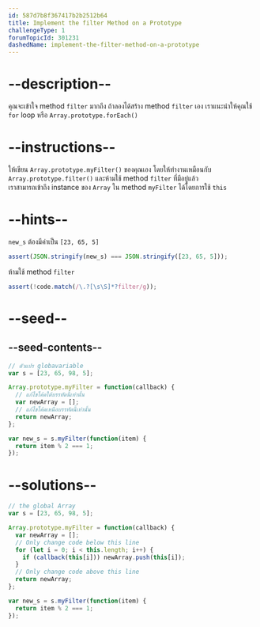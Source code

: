 ```yaml
---
id: 587d7b8f367417b2b2512b64
title: Implement the filter Method on a Prototype
challengeType: 1
forumTopicId: 301231
dashedName: implement-the-filter-method-on-a-prototype
---
```


# --description--

คุณจะเข้าใจ method `filter` มากถึง ถ้าลองได้สร้าง method `filter` เอง เราแนะนำให้คุณใช้ `for` loop หรือ `Array.prototype.forEach()`

# --instructions--

ให้เขียน `Array.prototype.myFilter()` ของคุณเอง โดยให้ทำงานเหมือนกับ `Array.prototype.filter()` และห้ามใช้ method `filter` ที่มีอยู่แล้ว  
เราสามารถเข้าถึง instance ของ `Array` ใน method `myFilter` ได้โดยการใช้ `this`

# --hints--

`new_s` ต้องมีค่าเป็น `[23, 65, 5]`

```js
assert(JSON.stringify(new_s) === JSON.stringify([23, 65, 5]));
```

ห้ามใช้ method `filter`

```js
assert(!code.match(/\.?[\s\S]*?filter/g));
```

# --seed--

## --seed-contents--

```js
// ตัวแปร globavariable
var s = [23, 65, 98, 5];

Array.prototype.myFilter = function(callback) {
  // แก้ไขโค้ดใต้บรรทัดนี้เท่านั้น
  var newArray = [];
  // แก้ไขโค้ดเหนือบรรทัดนี้เท่านั้น
  return newArray;
};

var new_s = s.myFilter(function(item) {
  return item % 2 === 1;
});
```

# --solutions--

```js
// the global Array
var s = [23, 65, 98, 5];

Array.prototype.myFilter = function(callback) {
  var newArray = [];
  // Only change code below this line
  for (let i = 0; i < this.length; i++) {
    if (callback(this[i])) newArray.push(this[i]);
  }
  // Only change code above this line
  return newArray;
};

var new_s = s.myFilter(function(item) {
  return item % 2 === 1;
});
```
